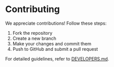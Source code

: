 # Contributing  

We appreciate contributions! Follow these steps:  

1. Fork the repository  
2. Create a new branch  
3. Make your changes and commit them  
4. Push to GitHub and submit a pull request  

For detailed guidelines, refer to [DEVELOPERS.md](DEVELOPERS.md).
